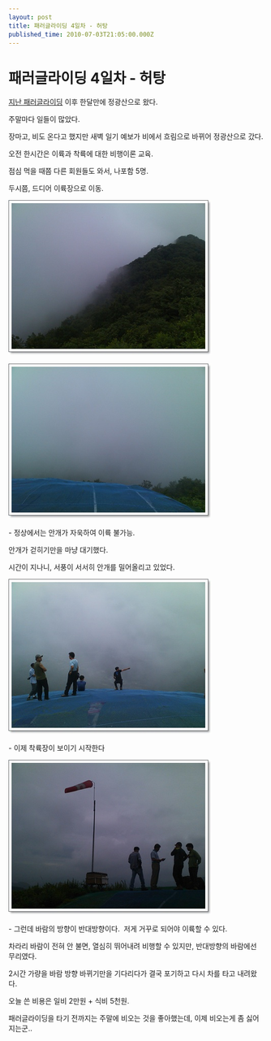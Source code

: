 ```yaml
---
layout: post
title: 패러글라이딩 4일차 - 허탕
published_time: 2010-07-03T21:05:00.000Z
---
```


# 패러글라이딩 4일차 - 허탕


[지난 패러글라이딩](../10499517.html) 이후 한달만에 정광산으로 왔다.

주말마다 일들이 많았다.

장마고, 비도 온다고 했지만 새벽 일기 예보가 비에서 흐림으로 바뀌어 정광산으로 갔다.

오전 한시간은 이륙과 착륙에 대한 비행이론 교육.

점심 먹을 때쯤 다른 회원들도 와서, 나포함 5명.

두시쯤, 드디어 이륙장으로 이동.

![](../pds/201007/03/80/a0109780_4c2f2379e3430.jpg)

![](../pds/201007/03/80/a0109780_4c2f237897108.jpg)

\- 정상에서는 안개가 자욱하여 이륙 불가능.

안개가 걷히기만을 마냥 대기했다.

시간이 지나니, 서풍이 서서히 안개를 밀어올리고 있었다.

![](../pds/201007/03/80/a0109780_4c2f237a710ad.jpg)

\- 이제 착륙장이 보이기 시작한다

![](../pds/201007/03/80/a0109780_4c2f237903461.jpg)

\- 그런데 바람의 방향이 반대방향이다.  저게 거꾸로 되어야 이륙할 수 있다.

차라리 바람이 전혀 안 불면, 열심히 뛰어내려 비행할 수 있지만, 반대방향의 바람에선 무리였다.

2시간 가량을 바람 방향 바뀌기만을 기다리다가 결국 포기하고 다시 차를 타고 내려왔다.

오늘 쓴 비용은 일비 2만원 + 식비 5천원.

패러글라이딩을 타기 전까지는 주말에 비오는 것을 좋아했는데, 이제 비오는게 좀 싫어지는군..


